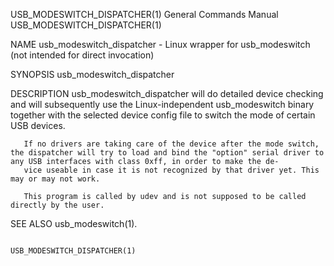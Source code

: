 USB_MODESWITCH_DISPATCHER(1)                                                               General Commands Manual                                                               USB_MODESWITCH_DISPATCHER(1)

NAME
       usb_modeswitch_dispatcher - Linux wrapper for usb_modeswitch (not intended for direct invocation)

SYNOPSIS
       usb_modeswitch_dispatcher

DESCRIPTION
       usb_modeswitch_dispatcher  will  do detailed device checking and will subsequently use the Linux-independent usb_modeswitch binary together with the selected device config file to switch the mode of
       certain USB devices.

       If no drivers are taking care of the device after the mode switch, the dispatcher will try to load and bind the "option" serial driver to any USB interfaces with class 0xff, in order to make the de‐
       vice useable in case it is not recognized by that driver yet. This may or may not work.

       This program is called by udev and is not supposed to be called directly by the user.

SEE ALSO
       usb_modeswitch(1).

                                                                                                                                                                                 USB_MODESWITCH_DISPATCHER(1)
